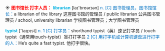 ☀ <font color="red">**图书馆长 打字人员：**</font>
<font color="sky blue">**librarian**</font> [laɪ'breərɪən] 
<font color="#0070c0">n. [C] 图书管理员，图书馆馆长：</font>a librarian of the library 这座图书馆的管理员 / public librarian 公共图书管理员 / school, university librarian 学校图书管理员；大学图书管理员

<font color="sky blue">**typist**</font> ['taɪpɪst] 
<font color="#0070c0">n. 1 [C] 打字员：</font>shorthand typist（英）速记打字员 / touch typist（通常用touch-typist）盲打打字员 <font color="#0070c0">2 [C] 用打字机或计算机键盘进行打字的人：</font>He’s quite a fast typist. 他打字很快。
